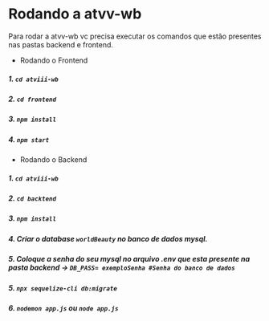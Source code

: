 # Rodando a atvv-wb

Para rodar a atvv-wb vc precisa executar os comandos que estão presentes nas pastas backend e frontend.
- Rodando o Frontend
##### 1. `cd atviii-wb`
##### 2. `cd frontend`
##### 3. `npm install`
##### 4. `npm start`

- Rodando o Backend
##### 1. `cd atviii-wb`
##### 2. `cd backtend`
##### 3. `npm install`
##### 4. Criar o database `worldBeauty` no banco de dados mysql.
##### 5. Coloque a senha do seu mysql no arquivo .env que esta presente na pasta backend -> `DB_PASS= exemploSenha #Senha do banco de dados`
##### 5. `npx sequelize-cli db:migrate`
##### 6. `nodemon app.js` ou `node app.js`
